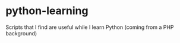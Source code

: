 # python-learning
Scripts that I find are useful while I learn Python (coming from a PHP background)
